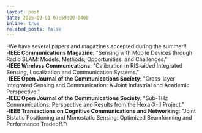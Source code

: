 ```yaml
---
layout: post
date: 2025-09-01 07:59:00-0400
inline: true
related_posts: false
---
```


-We have several papers and magazines accepted during the summer!!\
-**IEEE Communications Magazine**: "Sensing with Mobile Devices through Radio SLAM: Models, Methods, Opportunities, and Challenges."\
-**IEEE Wireless Communications**: "Calibration in RIS-aided Integrated Sensing, Localization and Communication Systems."\
-**IEEE Open Journal of the Communications Society**: "Cross-layer Integrated Sensing and Communication: A Joint Industrial and Academic Perspective."\
-**IEEE Open Journal of the Communications Society**: "Sub-THz Communications: Perspective and Results from the Hexa-X-II Project."\
-**IEEE Transactions on Cognitive Communications and Networking**: "Joint Bistatic Positioning and Monostatic Sensing: Optimized Beamforming and Performance Tradeoff."\


